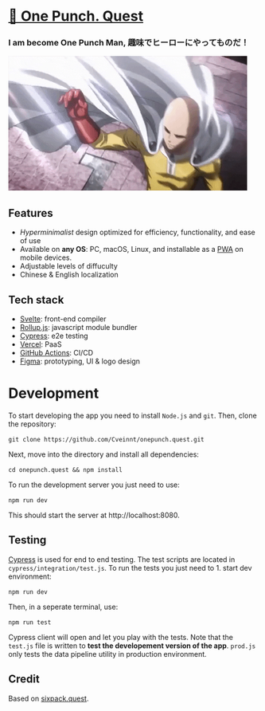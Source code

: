 # [**👊 One Punch. Quest**](https://onepunch.quest)

### I am become **One Punch Man**, 趣味でヒーローにやってものだ！

![opm](public/img/opm.gif)

## Features

- _Hyperminimalist_ design optimized for efficiency, functionality, and ease of use
- Available on **any OS**: PC, macOS, Linux, and installable as a [PWA](https://en.wikipedia.org/wiki/Progressive_web_application) on mobile devices.
- Adjustable levels of diffuculty
- Chinese & English localization

## Tech stack

- [Svelte](https://svelte.dev): front-end compiler
- [Rollup.js](https://rollupjs.org): javascript module bundler
- [Cypress](https://cypress.io): e2e testing
- [Vercel](https://vercel.com): PaaS
- [GitHub Actions](https://github.com/features/actions): CI/CD
- [Figma](https://figma.com): prototyping, UI & logo design

# Development

To start developing the app you need to install `Node.js` and `git`. Then, clone the repository:

```
git clone https://github.com/Cveinnt/onepunch.quest.git
```

Next, move into the directory and install all dependencies:

```
cd onepunch.quest && npm install
```

To run the development server you just need to use:

```
npm run dev
```

This should start the server at http://localhost:8080.

## Testing

[Cypress](https://cypress.io) is used for end to end testing. The test scripts are located in `cypress/integration/test.js`. To run the tests you just need to 1. start dev environment:

```
npm run dev
```

Then, in a seperate terminal, use:

```
npm run test
```

Cypress client will open and let you play with the tests. Note that the `test.js` file is written to **test the developement version of the app**. `prod.js` only tests the data pipeline utility in production environment.

## Credit

Based on [sixpack.quest](https://sixpack.quest).

